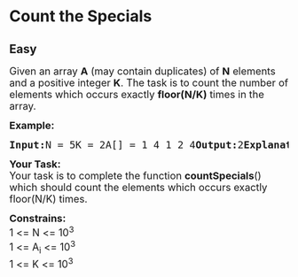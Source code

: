 # Count the Specials
## Easy 
<div class="problem-statement">
                <p></p><p><span style="font-size:18px">Given an array <strong>A</strong> (may contain duplicates) of <strong>N</strong> elements and a positive integer <strong>K</strong>. The task is to count the number of elements which occurs exactly <strong>floor(N/K)</strong> times in the array.</span><br></p><p><span style="font-size:18px"><strong>Example:</strong></span></p><pre><span style="font-size:18px"><strong>Input:</strong>N = 5K = 2A[] = 1 4 1 2 4<strong>Output:</strong>2<strong>Explanation:</strong>In the given array, 1 and 4 occurs floor(5/2) = 2 times. So count is 2.</span></pre><p><span style="font-size:18px"><strong>Your Task:</strong><br>Your task is to complete the function <strong>countSpecials</strong>() which should count the elements which occurs exactly floor(N/K) times.</span></p><p><span style="font-size:18px"><strong>Constrains:</strong><br>1 &lt;= N &lt;= 10<sup>3</sup><br>1 &lt;= A<sub>i</sub> &lt;= 10<sup>3</sup><br>1 &lt;= K &lt;= 10<sup>3</sup></span></p> <p></p>
            </div>